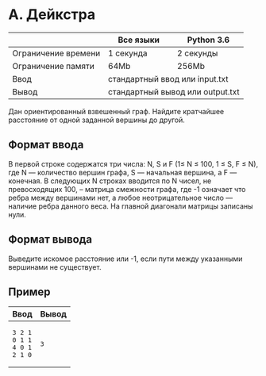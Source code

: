    <div class="header">
      <h1 class="title">A. Дейкстра</h1>
      <table>
         <thead>
            <tr><th></th>
            <th>Все языки</th>
            <th>Python 3.6</th>
         </tr></thead>
         <tbody><tr class="time-limit">
            <td class="property-title">Ограничение времени</td>
            <td>1&nbsp;секунда</td>
            <td>2&nbsp;секунды</td>
         </tr>
         <tr class="memory-limit">
            <td class="property-title">Ограничение памяти</td>
            <td>64Mb</td>
            <td>256Mb</td>
         </tr>
         <tr class="input-file">
            <td class="property-title">Ввод</td>
            <td colspan="2">стандартный ввод или input.txt</td>
         </tr>
         <tr class="output-file">
            <td class="property-title">Вывод</td>
            <td colspan="2">стандартный вывод или output.txt</td>
         </tr>
      </tbody></table>
   </div>
   <div class="legend"><span style="">
         <p>Дан ориентированный взвешенный граф. Найдите кратчайшее расстояние от одной заданной вершины до другой. </p></span><p></p>
   </div>
   <h2>Формат ввода</h2>
   <div class="input-specification"><span style="">
         <p>В первой строке содержатся три числа: N, S и F (1≤ N ≤ 100, 1 ≤ S, F ≤ N), где N&nbsp;— количество вершин графа, S&nbsp;— начальная вершина, а F&nbsp;— конечная. В следующих N строках вводится по N чисел, не превосходящих 100, – матрица смежности графа, где -1 означает что
            ребра между вершинами нет, а любое неотрицательное число&nbsp;— наличие ребра данного веса. На главной диагонали матрицы записаны нули.
         </p></span></div>
   <h2>Формат вывода</h2>
   <div class="output-specification"><span style="">
         <p>Выведите искомое расстояние или -1, если пути между указанными вершинами не существует.</p></span><p></p>
   </div>
   <h2>Пример</h2>
   <table class="sample-tests">
      <thead>
         <tr>
            <th>Ввод</th>
            <th>Вывод</th>
         </tr>
      </thead>
      <tbody>
         <tr>
            <td><pre>3 2 1
0 1 1
4 0 1
2 1 0
</pre></td>
            <td><pre>3
</pre></td>
         </tr>
      </tbody>
   </table>